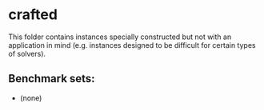 # crafted
This folder contains instances specially constructed but not with an application in mind (e.g. instances designed to be difficult for certain types of solvers).

## Benchmark sets:

* (none)